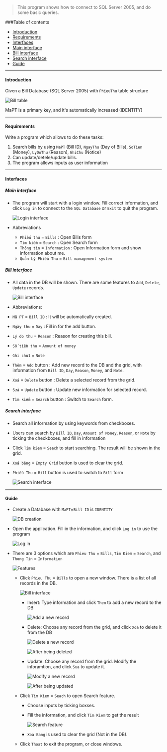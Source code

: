 >This program shows how to connect to SQL Server 2005, and do some basic queries.

###Table of contents
* [Introduction](#introduction)
* [Requirements](#requirements)
* [Interfaces](#interfaces)
 * [Main interface](#main-interface)
 * [Bill interface](#bill-interface)
 * [Search interface](#search-interface)
* [Guide](#guide)

---

#### Introduction
Given a Bill Database (SQL Server 2005) with `PhieuThu` table structure

![Bill table](../../../images/PhieuThu.png "Bill table")

MaPT is a primary key, and it's automatically increased (IDENTITY)

---

#### Requirements

Write a program which allows to do these tasks:

1. Search bills by using `MaPT` (Bill ID), `NgayThu` (Day of Bills), `SoTien` (Money), `LyDoThu` (Reason), `GhiChu` (Notice)
2. Can update/detele/update bills.
3. The program allows inputs as user information

---

#### Interfaces

##### Main interface
* The program will start with a login window. Fill correct information, and click `Log in` to connect to the `SQL Database` or `Exit` to quit the program.

   ![Login interface](../../../images/bill1.PNG "Login interface")

* Abbreviations
  * `Phiếu thu` = `Bills` : Open Bills form
  * `Tìm kiếm` = `Search` : Open Search form
  * `Thông tin` = `Information` : Open Information form and show information about me.
  * `Quản Lý Phiếu Thu` = `Bill management system`

##### Bill interface
* All data in the DB will be shown. There are some features to `Add`, `Delete`, `Update` records.
  
  ![Bill interface](../../../images/bill3.PNG "Bill interface")

* Abbreviations:
 * `Mã PT` = `Bill ID` : It will be automatically created.
 * `Ngày thu` = `Day` : Fill in for the add button.
 * `Lý do thu` = `Reason` : Reason for creating this bill.
 * `Số tiền thu` = `Amount of money`
 * `Ghi chu1` = `Note`
 * `Thêm` = `Add` button : Add new record to the DB and the grid, with information from `Bill ID`, `Day`, `Reason`, `Money`, and `Note`.
 * `Xoá` = `Delete` button : Delete a selected record from the grid.
 * `Sửa` = `Update` button : Update new information for selected record.
 * `Tìm kiếm` = `Search` button : Switch to `Search` form.

##### Search interface

* Search all information by using keywords from checkboxes. 
* Users can search by `Bill ID`, `Day`, `Amount of Money`, `Reason`, or `Note` by ticking the checkboxes, and fill in information
* Click `Tim kiem` = `Seach` to start searching. The result will be shown in the grid.
* `Xoá bảng` = `Empty Grid` button is used to clear the grid.
* `Phiếu Thu` = `Bill` button is used to switch to `Bill` form

   ![Search interface](../../../images/bill4.PNG "Search interface")

---

#### Guide

* Create a Database with `MaPT`=`Bill ID` is `IDENTITY`

   ![DB creation](../../../images/bm0.png "DB creation")

* Open the application. Fill in the information, and click `Log in` to use the program

   ![Log in](../../../images/bm2.PNG "Log in")
   
* There are 3 options which are `Phieu Thu` = `Bills`, `Tim Kiem` = `Search`, and `Thong Tin` = `Information`

   ![Features](../../../images/bm3.PNG "Features")
   
   * Click `Phieu Thu` = `Bills` to open a new window. There is a list of all records in the DB.
   
      ![Bill interface](../../../images/bm4.PNG "Bill interface")
   
      * Insert: Type information and click `Them` to add a new record to the DB
         
         ![Add a new record](../../../images/bm5.PNG "Add a new record")
      
      * Delete: Choose any record from the grid, and click `Xoa` to delete it from the DB
      
         ![Delete a new record](../../../images/bm6.PNG "Delete a new record")

         ![After being deleted](../../../images/bm7.PNG "After being deleted")
         
      * Update: Choose any record from the grid. Modify the inforamtion, and click `Sua` to update it.
      
         ![Modify a new record](../../../images/bm9.PNG "Modify a new record")

         ![After being updated](../../../images/bm10.PNG "After being updated")

   * Click `Tim Kiem` = `Seach` to open Search feature.
      * Choose inputs by ticking boxses.
      * Fill the information, and click `Tim Kiem` to get the result
         
         ![Search feature](../../../images/bm11.PNG "Search feature")

      * `Xoa Bang` is used to clear the grid (Not in the DB).
      
   * Click `Thoat` to exit the program, or close windows.

